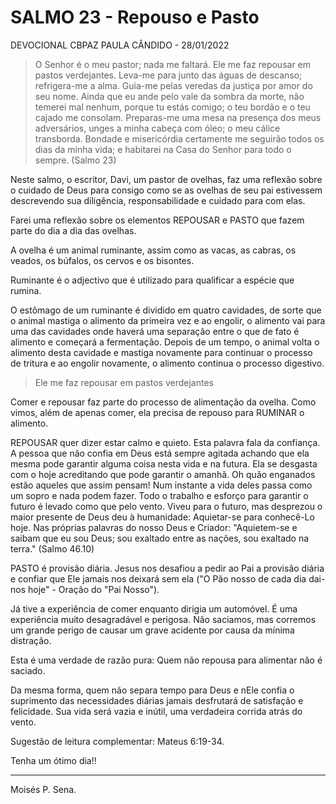 # SALMO 23 - Repouso e Pasto

DEVOCIONAL CBPAZ PAULA CÂNDIDO - 28/01/2022 

> O Senhor é o meu pastor; nada me faltará. Ele me faz repousar em pastos verdejantes. Leva-me para junto das águas de descanso;
refrigera-me a alma. Guia-me pelas veredas da justiça por amor do seu nome. Ainda que eu ande pelo vale da sombra da morte, não temerei mal nenhum,  porque tu estás comigo; o teu bordão e o teu cajado me consolam. Preparas-me uma mesa na presença dos meus adversários, unges a minha cabeça com óleo; o meu cálice transborda. Bondade e misericórdia certamente me seguirão todos os dias da minha vida; e habitarei na Casa do Senhor para todo o sempre. (Salmo 23)

Neste salmo, o escritor, Davi, um pastor de ovelhas, faz uma reflexão sobre o cuidado de Deus para consigo como se as ovelhas de seu pai estivessem descrevendo sua diligência, responsabilidade e cuidado para com elas.

Farei uma reflexão sobre os elementos REPOUSAR e PASTO que fazem parte do dia a dia das ovelhas.

A ovelha é um animal ruminante, assim como as vacas, as cabras, os veados, os búfalos, os cervos e os bisontes.

Ruminante é o adjectivo que é utilizado para qualificar a espécie que rumina. 

O estômago de um ruminante é dividido em quatro cavidades, de sorte que o animal mastiga o alimento da primeira vez e ao engolir, o alimento vai para uma das cavidades onde haverá uma separação entre o que de fato é alimento e começará a fermentação. Depois de um tempo, o animal volta o alimento desta cavidade e mastiga novamente para continuar o processo de tritura e ao engolir novamente, o alimento continua o processo digestivo.

> Ele me faz repousar em pastos verdejantes

Comer e repousar faz parte do processo de alimentação da ovelha. Como vimos, além de apenas comer, ela precisa de repouso para RUMINAR o alimento.

REPOUSAR quer dizer estar calmo e quieto. Esta palavra fala da confiança. A pessoa que não confia em Deus está sempre agitada achando que ela mesma pode garantir alguma coisa nesta vida e na futura. Ela se desgasta com o hoje acreditando que pode garantir o amanhã. Oh quão enganados estão aqueles que assim pensam! Num instante a vida deles passa como um sopro e nada podem fazer. Todo o trabalho e esforço para garantir o futuro é levado como que pelo vento. Viveu para o futuro, mas desprezou o maior presente de Deus deu à humanidade: Aquietar-se para conhecê-Lo hoje. Nas próprias palavras do nosso Deus e Criador: "Aquietem-se e saibam que eu sou Deus; sou exaltado entre as nações, sou exaltado na terra." (Salmo 46.10)

PASTO é provisão diária. Jesus nos desafiou a pedir ao Pai a provisão diária e confiar que Ele jamais nos deixará sem ela ("O Pão nosso de cada dia dai-nos hoje" - Oração do "Pai Nosso").

Já tive a experiência de comer enquanto dirigia um automóvel. É uma experiência muito desagradável e perigosa. Não saciamos, mas corremos um grande perigo de causar um grave acidente por causa da mínima distração.

Esta é uma verdade de razão pura: Quem não repousa para alimentar não é saciado. 

Da mesma forma, quem não separa tempo para Deus e nEle confia o suprimento das necessidades diárias jamais desfrutará de satisfação e felicidade. Sua vida será vazia e inútil, uma verdadeira corrida atrás do vento.

Sugestão de leitura complementar: Mateus 6:19-34.

Tenha um ótimo dia!!

----
Moisés P. Sena.
